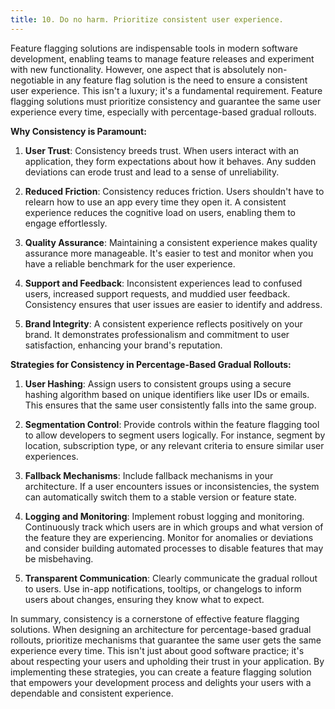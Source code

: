 ```yaml
---
title: 10. Do no harm. Prioritize consistent user experience.
---
```


Feature flagging solutions are indispensable tools in modern software development, enabling teams to manage feature releases and experiment with new functionality. However, one aspect that is absolutely non-negotiable in any feature flag solution is the need to ensure a consistent user experience. This isn't a luxury; it's a fundamental requirement. Feature flagging solutions must prioritize consistency and guarantee the same user experience every time, especially with percentage-based gradual rollouts.

**Why Consistency is Paramount:**

1. **User Trust**: Consistency breeds trust. When users interact with an application, they form expectations about how it behaves. Any sudden deviations can erode trust and lead to a sense of unreliability.

2. **Reduced Friction**: Consistency reduces friction. Users shouldn't have to relearn how to use an app every time they open it. A consistent experience reduces the cognitive load on users, enabling them to engage effortlessly.

3. **Quality Assurance**: Maintaining a consistent experience makes quality assurance more manageable. It's easier to test and monitor when you have a reliable benchmark for the user experience.

4. **Support and Feedback**: Inconsistent experiences lead to confused users, increased support requests, and muddied user feedback. Consistency ensures that user issues are easier to identify and address.

5. **Brand Integrity**: A consistent experience reflects positively on your brand. It demonstrates professionalism and commitment to user satisfaction, enhancing your brand's reputation.

**Strategies for Consistency in Percentage-Based Gradual Rollouts:**

1. **User Hashing**: Assign users to consistent groups using a secure hashing algorithm based on unique identifiers like user IDs or emails. This ensures that the same user consistently falls into the same group.

2. **Segmentation Control**: Provide controls within the feature flagging tool to allow developers to segment users logically. For instance, segment by location, subscription type, or any relevant criteria to ensure similar user experiences.

3. **Fallback Mechanisms**: Include fallback mechanisms in your architecture. If a user encounters issues or inconsistencies, the system can automatically switch them to a stable version or feature state.

4. **Logging and Monitoring**: Implement robust logging and monitoring. Continuously track which users are in which groups and what version of the feature they are experiencing. Monitor for anomalies or deviations and consider building automated processes to disable features that may be misbehaving.

5. **Transparent Communication**: Clearly communicate the gradual rollout to users. Use in-app notifications, tooltips, or changelogs to inform users about changes, ensuring they know what to expect.

In summary, consistency is a cornerstone of effective feature flagging solutions. When designing an architecture for percentage-based gradual rollouts, prioritize mechanisms that guarantee the same user gets the same experience every time. This isn't just about good software practice; it's about respecting your users and upholding their trust in your application. By implementing these strategies, you can create a feature flagging solution that empowers your development process and delights your users with a dependable and consistent experience.
